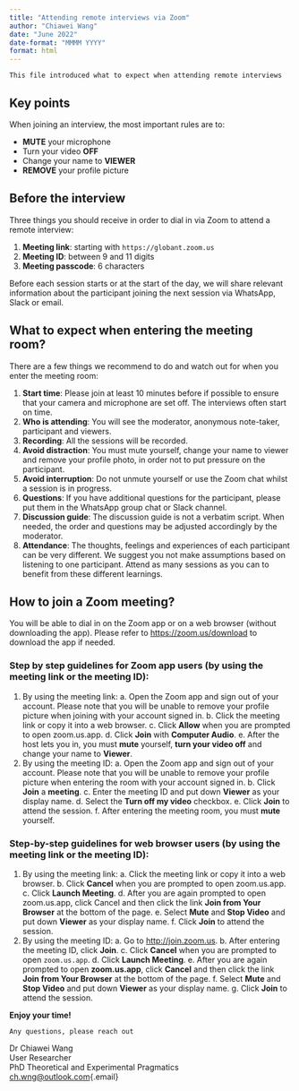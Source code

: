 ---title: "Attending remote interviews via Zoom"author: "Chiawei Wang"date: "June 2022"date-format: "MMMM YYYY"format: html---`This file introduced what to expect when attending remote interviews`## Key pointsWhen joining an interview, the most important rules are to:-   **MUTE** your microphone-   Turn your video **OFF**-   Change your name to **VIEWER**-   **REMOVE** your profile picture## Before the interviewThree things you should receive in order to dial in via Zoom to attend a remote interview:1.  **Meeting link**: starting with `https://globant.zoom.us`2.  **Meeting ID**: between 9 and 11 digits3.  **Meeting passcode**: 6 charactersBefore each session starts or at the start of the day, we will share relevant information about the participant joining the next session via WhatsApp, Slack or email.## What to expect when entering the meeting room?There are a few things we recommend to do and watch out for when you enter the meeting room:1.  **Start time**: Please join at least 10 minutes before if possible to ensure that your camera and microphone are set off. The interviews often start on time.2.  **Who is attending**: You will see the moderator, anonymous note-taker, participant and viewers.3.  **Recording**: All the sessions will be recorded.4.  **Avoid distraction**: You must mute yourself, change your name to viewer and remove your profile photo, in order not to put pressure on the participant.5.  **Avoid interruption**: Do not unmute yourself or use the Zoom chat whilst a session is in progress.6.  **Questions**: If you have additional questions for the participant, please put them in the WhatsApp group chat or Slack channel.7.  **Discussion guide**: The discussion guide is not a verbatim script. When needed, the order and questions may be adjusted accordingly by the moderator.8.  **Attendance**: The thoughts, feelings and experiences of each participant can be very different. We suggest you not make assumptions based on listening to one participant. Attend as many sessions as you can to benefit from these different learnings.## How to join a Zoom meeting?You will be able to dial in on the Zoom app or on a web browser (without downloading the app). Please refer to <https://zoom.us/download> to download the app if needed.### **Step by step guidelines for Zoom app users** (by using the meeting link or the meeting ID):1.  By using the meeting link:    a.  Open the Zoom app and sign out of your account. Please note that you will be unable to remove your profile picture when joining with your account signed in.    b.  Click the meeting link or copy it into a web browser.    c.  Click **Allow** when you are prompted to open zoom.us.app.    d.  Click **Join** with **Computer Audio**.    e.  After the host lets you in, you must **mute** yourself, **turn your video off** and change your name to **Viewer**.2.  By using the meeting ID:    a.  Open the Zoom app and sign out of your account. Please note that you will be unable to remove your profile picture when entering the room with your account signed in.    b.  Click **Join** a **meeting**.    c.  Enter the meeting ID and put down **Viewer** as your display name.    d.  Select the **Turn off my video** checkbox.    e.  Click **Join** to attend the session.    f.  After entering the meeting room, you must **mute** yourself.### Step-by-step guidelines for web browser users (by using the meeting link or the meeting ID):1.  By using the meeting link:    a.  Click the meeting link or copy it into a web browser.    b.  Click **Cancel** when you are prompted to open zoom.us.app.    c.  Click **Launch Meeting**.    d.  After you are again prompted to open zoom.us.app, click Cancel and then click the link **Join from Your Browser** at the bottom of the page.    e.  Select **Mute** and **Stop Video** and put down **Viewer** as your display name.    f.  Click **Join** to attend the session.2.  By using the meeting ID:    a.  Go to <http://join.zoom.us>.    b.  After entering the meeting ID, click **Join**.    c.  Click **Cancel** when you are prompted to open `zoom.us.app`.    d.  Click **Launch Meeting**.    e.  After you are again prompted to open **zoom.us.app**, click **Cancel** and then click the link **Join from Your Browser** at the bottom of the page.    f.  Select **Mute** and **Stop Video** and put down **Viewer** as your display name.    g.  Click **Join** to attend the session.**Enjoy your time!**`Any questions, please reach out`Dr Chiawei Wang\User Researcher\PhD Theoretical and Experimental Pragmatics\[ch.wng\@outlook.com](mailto:ch.wng@outlook.com){.email}